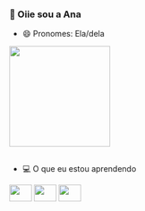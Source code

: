 ### 👋 Oiie sou a Ana
- 😄 Pronomes: Ela/dela

<div>
    <a href="https://github.com/ThePhoenix0706">
    <img height="180em" src="https://github-readme-stats.vercel.app/api/top-langs/?username=ThePhoenix0607&layout=compact&langs_count=8&theme=radical" />
      </a>
</div>


##

- 💻 O que eu estou aprendendo

<div style = "displey:flex;" >
    <img align="center" height="30" width="40" src="https://cdn.jsdelivr.net/gh/devicons/devicon/icons/javascript/javascript-plain.svg" />
    <img align="center" height="30" width="40" src="https://cdn.jsdelivr.net/gh/devicons/devicon/icons/css3/css3-original.svg" />
    <img align="center" height="30" width="40" src="https://cdn.jsdelivr.net/gh/devicons/devicon/icons/html5/html5-original.svg" />
</div>
